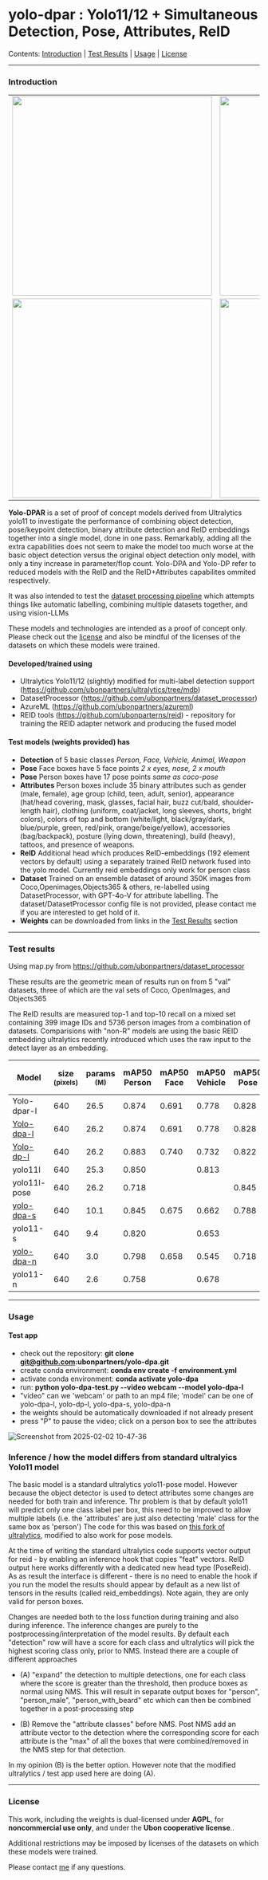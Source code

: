 # yolo-dpar : Yolo11/12 + Simultaneous Detection, Pose, Attributes, ReID
Contents: [Introduction](#introduction) | [Test Results](#test-results) | [Usage](#usage) | [License](#license)

---

### Introduction

<table>
  <tr>
    <td><img src="https://github.com/user-attachments/assets/a63b2f93-aeda-402e-9f2a-a619800d9730" width="400"></td>
    <td><img src="https://github.com/user-attachments/assets/a8b9072b-ea04-417e-9cda-548684f24d7b" width="400"></td>
  </tr>
  <tr>
    <td><img src="https://github.com/user-attachments/assets/fcd2a18e-b4aa-4beb-a777-a554455d57c8" width="400"></td>
    <td><img src="https://github.com/user-attachments/assets/2e7fe043-9ef5-4db2-a041-ef9272e598dc" width="400"></td>
  </tr>
</table>

<b>Yolo-DPAR</b> is a set of proof of concept models derived from Ultralytics yolo11 to investigate the performance of combining object detection, pose/keypoint detection, binary attribute detection and ReID embeddings together into a single model, done in one pass. Remarkably, adding all the extra capabilities does not seem to make the model too much worse at the basic object detection versus the original object detection only model, with only a tiny increase in parameter/flop count. Yolo-DPA and Yolo-DP refer to reduced models with the ReID and the ReID+Attributes capabilites ommited respectively.

It was also intended to test the [dataset processing pipeline](https://github.com/ubonpartners/dataset_processor) which attempts things like automatic labelling, combining multiple datasets together, and using vision-LLMs

These models and technologies are intended as a proof of concept only. Please check out the [license](#licence) and also be mindful of the licenses of the datasets on which these models were trained.

#### Developed/trained using
- Ultralytics Yolo11/12 (slightly) modified for multi-label detection support (https://github.com/ubonpartners/ultralytics/tree/mdb)
- DatasetProcessor (https://github.com/ubonpartners/dataset_processor)
- AzureML (https://github.com/ubonpartners/azureml)
- REID tools (https://github.com/ubonparterns/reid) - repository for training the REID adapter network and producing the fused model

#### Test models (weights provided) has
- <b>Detection</b> of 5 basic classes *Person, Face, Vehicle, Animal, Weapon*
- <b>Pose</b> Face boxes have 5 face points *2 x eyes, nose, 2 x mouth*
- <b>Pose</b> Person boxes have 17 pose points *same as coco-pose*
- <b>Attributes</b> Person boxes include 35 binary attributes such as gender (male, female), age group (child, teen, adult, senior), appearance (hat/head covering, mask, glasses, facial hair, buzz cut/bald, shoulder-length hair), clothing (uniform, coat/jacket, long sleeves, shorts, bright colors), colors of top and bottom (white/light, black/gray/dark, blue/purple, green, red/pink, orange/beige/yellow), accessories (bag/backpack), posture (lying down, threatening), build (heavy), tattoos, and presence of weapons.
- <b>ReID</b> Additional head which produces ReID-embeddings (192 element vectors by default) using a separately trained ReID network fused into the yolo model. Currently reid embeddings only work for person class
- <b>Dataset</b> Trained on an ensemble dataset of around 350K images from Coco,Openimages,Objects365 & others, re-labelled using DatasetProcessor, with GPT-4o-V for attribute labelling. The dataset/DatasetProcessor config file is not provided, please contact me if you are interested to get hold of it.
- <b>Weights</b> can be downloaded from links in the [Test Results](#test-results) section

---

### Test results

Using map.py from https://github.com/ubonpartners/dataset_processor

These results are the geometric mean of results run on from 5 "val" datasets, three of which are the val sets of Coco, OpenImages, and Objects365

The ReID results are measured top-1 and top-10 recall on a mixed set containing 399 image IDs and 5736 person images from a combination of datasets. Comparisions with "non-R" models are using the basic REID embedding ultralytics recently introduced which uses the raw input to the detect layer as an embedding.

<small>
  
| Model | size<br><sup>(pixels)  | params<br><sup>(M) | mAP50 Person | mAP50 Face  | mAP50 Vehicle | mAP50 Pose | mAP50 Face KP | mAP50 Attr <br>(Main) | mAP50 Attr <br>(colour) |REID recall@K 1 , 10|
| ---------- | --------- | ----------- | --------------- | ----------- | --------- | --------- |--------- |-------- | ------------ |-----|
|Yolo-dpar-l|	640	|26.5	|0.874|	0.691	|0.778	|0.828|	0.707	|0.603|	0.556	|0.448 0.781|
|[Yolo-dpa-l](https://drive.google.com/file/d/1DwRpgS53MtQYM4G7Rm1K7OBxHhguaiI5/view?usp=drive_link)   | 640 | 26.2 | 0.874 | 0.691 | 0.778 | 0.828 | 0.707 | 0.603 | 0.556 |0.158 , 0.297|
|[Yolo-dp-l](https://drive.google.com/file/d/1veVJ9y6Set3oIDtZ47_Zpz6cnYqyMauy/view?usp=drive_link)    | 640 | 26.2 | 0.883 | 0.740 | 0.732 | 0.822 | 0.733 |       |       | |
|yolo11l      | 640 | 25.3 | 0.850 |       | 0.813 |       |       |       |       ||
|yolo11l-pose | 640 | 26.2 | 0.718 |       |       | 0.845 |       |       |       ||
|[yolo-dpa-s](https://drive.google.com/file/d/1FUK6x26Z8Dz0gqw-20IHrvnUIKl8lLhk/view?usp=drive_link)   | 640 | 10.1 | 0.845 | 0.675 | 0.662 | 0.788 | 0.710 | 0.593 | 0.522 ||
|yolo11-s     | 640 | 9.4  | 0.820 |       | 0.653 |       |       |       |       | |
|[yolo-dpa-n](https://drive.google.com/file/d/1YDbFnwfd_xvlm4kkRiXCs_FMCPPOTfXP/view?usp=drive_link)   | 640 | 3.0  | 0.798 | 0.658 | 0.545 | 0.718 | 0.691 | 0.494 | 0.449 ||
|yolo11-n     | 640 | 2.6  | 0.758 |       | 0.678 |       |       |       |       | |

</small>

---

### Usage


#### Test app 


- check out the repository: <b> git clone git@github.com:ubonpartners/yolo-dpa.git  </b>
- create conda environment: <b> conda env create -f environment.yml </b>
- activate conda environment: <b> conda activate yolo-dpa </b>
- run: <b> python yolo-dpa-test.py --video webcam --model yolo-dpa-l </b>
- "video" can we 'webcam' or path to an mp4 file; 'model' can be one of yolo-dpa-l, yolo-dp-l, yolo-dpa-s, yolo-dpa-n
- the weights should be automatically downloaded if not already present
- press "P" to pause the video; click on a person box to see the attributes
  
![Screenshot from 2025-02-02 10-47-36](https://github.com/user-attachments/assets/f967c14d-e6c1-4938-9045-542131423c6e)

### Inference / how the model differs from standard ultralyics Yolo11 model

The basic model is a standard ultralytics yolo11-pose model. However because the object detector is used to detect attributes some changes are needed for both train and inference. Thr problem is that by default yolo11 will predict only one class label per box, this need to be improved to allow multiple labels (i.e. the 'attributes' are just also detecting 'male' class for the same box as 'person') The code for this was based on [this fork of ultralytics](https://github.com/Danil328/ultralytics.git), modified to also work for pose models.

At the time of writing the standard ultralytics code supports vector output for reid - by enabling an inference hook that copies "feat" vectors. ReID output here works differently with a dedicated new head type (PoseReid). As as result the interface is different - there is no need to enable the hook if you run the model the results should appear by default as a new list of tensors in the results (called reid_embeddings). Note again, they are only valid for person boxes.

Changes are needed both to the loss function during training and also during inference. The inference changes are purely to the postprocessing/interpretation of the model results. By default each "detection" row will have a score for each class and ultralytics will pick the highest scoring class only, prior to NMS. Instead there are a couple of different approaches

- (A) "expand" the detection to multiple detections, one for each class where the score is greater than the threshold, then produce boxes as normal using NMS. This will result in separate output boxes for "person", "person_male", "person_with_beard" etc which can then be combined together in a post-processing step

- (B) Remove the "attribute classes" before NMS. Post NMS add an attribute vector to the detection where the corresponding score for each attribute is the "max" of all the boxes that were combined/removed in the NMS step for that detection.

In my opinion (B) is the better option. However note that the modified ultralytics / test app used here are doing (A).

---

### License

This work, including the weights is dual-licensed under <b>AGPL</b>, for <b> noncommercial use only</b>, and under the <b>Ubon cooperative license</b>..

Additional restrictions may be imposed by licenses of the datasets on which these models were trained.

Please contact [me](mailto:bernandocribbenza@gmail.com?subject=yolo-dpa%20question&body=Your-code-is-rubbish!) if any questions.


  
